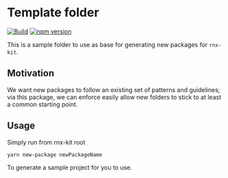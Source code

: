 <!-- We recommend an empty change log entry for a new package: `yarn change --empty` -->

# Template folder

[![Build](https://github.com/microsoft/rnx-kit/actions/workflows/build.yml/badge.svg)](https://github.com/microsoft/rnx-kit/actions/workflows/build.yml)
[![npm version](https://img.shields.io/npm/v/@rnx-kit/template)](https://www.npmjs.com/package/@rnx-kit/template)

<!-- experimental-warning start -->
<!-- experimental-warning end -->

This is a sample folder to use as base for generating new packages for
`rnx-kit`.

## Motivation

We want new packages to follow an existing set of patterns and guidelines; via
this package, we can enforce easily allow new folders to stick to at least a
common starting point.

## Usage

Simply run from rnx-kit root

```sh
yarn new-package newPackageName
```

To generate a sample project for you to use.

<!--
### What does every file do?

- `src` folder - the main folder in which you want to add files for your package
  - `index.ts` we mostly work with typescript, so we'd expect you to use the pattern of index.ts and export default methods
  - `types.ts` you should add the types for your code in dedicated files (when it starts to get massive)
- `test` folder - contains the tests that will be ran during `yarn test`
  - `index.test.ts` you usually want one test file per each file in the src folder
- `CHANGELOG.md` this will be generated by Changesets
- `just.config.js` sets up commands (or tasks as they are called) such as build, format, lint, and test. We use it to have a uniform way of building etc. across all packages.
- `package.json` classic package file describer - your main point of control. Remember to leverage the existing infra and practices!
- `README.md` what will tell your users everything they need to know. Please make sure to cover at least a few basics: how to use, which problems it solve, any specific props or patterns to follow. Your tests should help explain in details how the code actually works
- `tsconfig.json` standard TS configuration for your package - it should be fairly simple, as it leverages the monorepo shared configs.
-->
